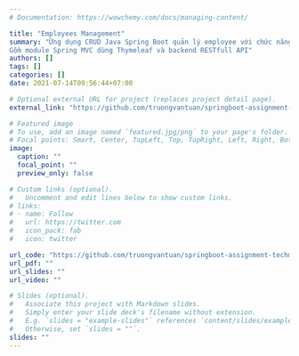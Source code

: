 ```yaml
---
# Documentation: https://wowchemy.com/docs/managing-content/

title: "Employees Management"
summary: "Ứng dụng CRUD Java Spring Boot quản lý employee với chức năng thêm mới, cập nhật, tìm kiếm.
Gồm module Spring MVC dùng Thymeleaf và backend RESTfull API"
authors: []
tags: []
categories: []
date: 2021-07-14T09:56:44+07:00

# Optional external URL for project (replaces project detail page).
external_link: "https://github.com/truongvantuan/springboot-assignment-techmaster/tree/main/assignment_03/employeemanager"

# Featured image
# To use, add an image named `featured.jpg/png` to your page's folder.
# Focal points: Smart, Center, TopLeft, Top, TopRight, Left, Right, BottomLeft, Bottom, BottomRight.
image:
  caption: ""
  focal_point: ""
  preview_only: false

# Custom links (optional).
#   Uncomment and edit lines below to show custom links.
# links:
# - name: Follow
#   url: https://twitter.com
#   icon_pack: fab
#   icon: twitter

url_code: "https://github.com/truongvantuan/springboot-assignment-techmaster/tree/main/assignment_03/employeemanager"
url_pdf: ""
url_slides: ""
url_video: ""

# Slides (optional).
#   Associate this project with Markdown slides.
#   Simply enter your slide deck's filename without extension.
#   E.g. `slides = "example-slides"` references `content/slides/example-slides.md`.
#   Otherwise, set `slides = ""`.
slides: ""
---
```

